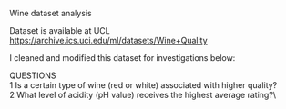 Wine dataset analysis

Dataset is available at UCL
https://archive.ics.uci.edu/ml/datasets/Wine+Quality

I cleaned and modified this dataset for investigations below:

QUESTIONS\
1 Is a certain type of wine (red or white) associated with higher quality?\
2 What level of acidity (pH value) receives the highest average rating?\




